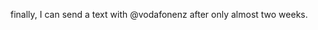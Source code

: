 <!--
id: 2150431830
link: http://kevinisom.info/post/2150431830/finally-i-can-send-a-text-with-vodafonenz-after
slug: finally-i-can-send-a-text-with-vodafonenz-after
date: Thu Dec 09 2010 16:38:19 GMT+1300 (NZDT)
raw: {"blog_name":"kevinisom","id":2150431830,"post_url":"http://kevinisom.info/post/2150431830/finally-i-can-send-a-text-with-vodafonenz-after","slug":"finally-i-can-send-a-text-with-vodafonenz-after","type":"text","date":"2010-12-09 03:38:19 GMT","timestamp":1291865899,"state":"published","format":"html","reblog_key":"bcy8tHke","tags":[],"short_url":"http://tmblr.co/Zw68Yy20BFnM","highlighted":[],"feed_item":"http://twitter.com/kev_nz/statuses/12708152856289280","from_feed_id":650289,"note_count":0,"title":null,"body":"<p>finally, I can send a text with @vodafonenz after only almost two weeks.</p>"}
publish: 2010-12-09
tags: 
title: null
-->


finally, I can send a text with @vodafonenz after only almost two weeks.


